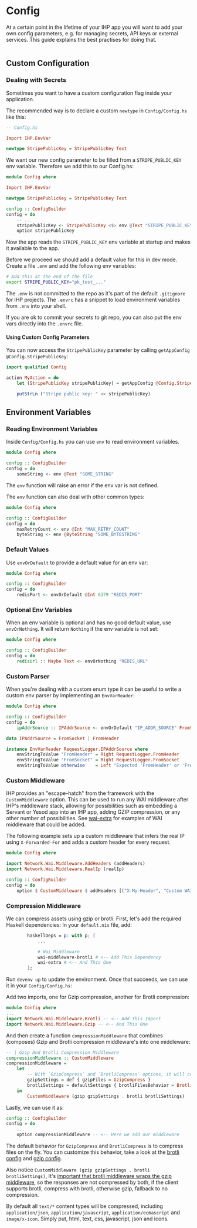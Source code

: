 # Config

At a certain point in the lifetime of your IHP app you will want to add your own config parameters, e.g. for managing secrets, API keys or external services. This guide explains the best practises for doing that.

```toc
```

## Custom Configuration

### Dealing with Secrets

Sometimes you want to have a custom configuration flag inside your application.

The recommended way is to declare a custom `newtype` in `Config/Config.hs` like this:

```haskell
-- Config.hs

Import IHP.EnvVar

newtype StripePublicKey = StripePublicKey Text
```

We want our new config parameter to be filled from a `STRIPE_PUBLIC_KEY` env variable. Therefore we add this to our Config.hs:

```haskell
module Config where

Import IHP.EnvVar

newtype StripePublicKey = StripePublicKey Text

config :: ConfigBuilder
config = do
    -- ...
    stripePublicKey <- StripePublicKey <$> env @Text "STRIPE_PUBLIC_KEY"
    option stripePublicKey
```

Now the app reads the `STRIPE_PUBLIC_KEY` env variable at startup and makes it available to the app.

Before we proceed we should add a default value for this in dev mode. Create a file `.env` and add the following env variables:

```bash
# Add this at the end of the file
export STRIPE_PUBLIC_KEY="pk_test_..."
```

The `.env` is not committed to the repo as it's part of the default `.gitignore` for IHP projects. The `.envrc` has a snippet to load environment variables from `.env` into your shell.

If you are ok to commit your secrets to git repo, you can also put the env vars directly into the `.envrc` file.

#### Using Custom Config Parameters

You can now access the `StripePublicKey` parameter by calling `getAppConfig @Config.StripePublicKey`:

```haskell
import qualified Config

action MyAction = do
    let (StripePublicKey stripePublicKey) = getAppConfig @Config.StripePublicKey

    putStrLn ("Stripe public key: " <> stripePublicKey)
```


## Environment Variables

### Reading Environment Variables

Inside `Config/Config.hs` you can use `env` to read environment variables.

```haskell
module Config where

config :: ConfigBuilder
config = do
    someString <- env @Text "SOME_STRING"
```

The `env` function will raise an error if the env var is not defined.

The `env` function can also deal with other common types:

```haskell
module Config where

config :: ConfigBuilder
config = do
    maxRetryCount <- env @Int "MAX_RETRY_COUNT"
    byteString <- env @ByteString "SOME_BYTESTRING"
```

### Default Values

Use `envOrDefault` to provide a default value for an env var:

```haskell
module Config where

config :: ConfigBuilder
config = do
    redisPort <- envOrDefault @Int 6379 "REDIS_PORT"
```


### Optional Env Variables

When an env variable is optional and has no good default value, use `envOrNothing`. It will return `Nothing` if the env variable is not set:

```haskell
module Config where

config :: ConfigBuilder
config = do
    redisUrl :: Maybe Text <- envOrNothing "REDIS_URL"
```

### Custom Parser

When you're dealing with a custom enum type it can be useful to write a custom env parser by implementing an `EnvVarReader`:

```haskell
module Config where

config :: ConfigBuilder
config = do
    ipAddrSource :: IPAddrSource <- envOrDefault "IP_ADDR_SOURCE" FromSocket

data IPAddrSource = FromSocket | FromHeader

instance EnvVarReader RequestLogger.IPAddrSource where
    envStringToValue "FromHeader" = Right RequestLogger.FromHeader
    envStringToValue "FromSocket" = Right RequestLogger.FromSocket
    envStringToValue otherwise    = Left "Expected 'FromHeader' or 'FromSocket'"
```

### Custom Middleware

IHP provides an "escape-hatch" from the framework with the `CustomMiddleware` option.
This can be used to run any WAI middleware after IHP's middleware stack, allowing for possibilities
such as embedding a Servant or Yesod app into an IHP app, adding GZIP compression, or any other
number of possibilities. See [wai-extra](https://hackage.haskell.org/package/wai-extra) for examples
of WAI middleware that could be added.

The following example sets up a custom middleware that infers the real IP using `X-Forwarded-For`
and adds a custom header for every request.

```haskell
module Config where

import Network.Wai.Middleware.AddHeaders (addHeaders)
import Network.Wai.Middleware.RealIp (realIp)

config :: ConfigBuilder
config = do
    option $ CustomMiddleware $ addHeaders [("X-My-Header", "Custom WAI Middleware!")] . realIp
```

### Compression Middleware
We can compress assets using gzip or brotli.
First, let's add the required Haskell dependencies:
In your `default.nix` file, add:
```nix
        haskellDeps = p: with p; [
            ...

            # Wai Middleware
            wai-middleware-brotli # <-- Add This Dependency
            wai-extra # <-- And This One
        ];
```

Run `devenv up` to update the environment.
Once that succeeds, we can use it in your `Config/Config.hs`:

Add two imports, one for Gzip compression, another for Brotli compression:
```haskell
module Config where
...
import Network.Wai.Middleware.Brotli -- <-- Add This Import
import Network.Wai.Middleware.Gzip -- <-- And This One
```

And then create a function `compressionMiddleware` that combines (composes) Gzip and Brotli compression middleware's into one middleware:
```haskell
-- | Gzip And Brotli Compression Middleware
compressionMiddleware :: CustomMiddleware
compressionMiddleware =
    let
        -- With `GzipCompress` and `BrotliCompress` options, it will compress per request.
        gzipSettings = def { gzipFiles = GzipCompress }
        brotliSettings = defaultSettings { brotliFilesBehavior = BrotliCompress }
    in
        CustomMiddleware (gzip gzipSettings . brotli brotliSettings)

```
Lastly, we can use it as:
```haskell
config :: ConfigBuilder
config = do
    ...
    option compressionMiddleware -- <-- Here we add our middleware
```

The default behavior for `GzipCompress` and `BrotliCompress` is to compress files on the fly.
You can customize this behavior, take a look at the [brotli config](https://github.com/iand675/hs-brotli/blob/master/wai-middleware-brotli/src/Network/Wai/Middleware/Brotli.hs#L53-L66) and [gzip config](https://github.com/yesodweb/wai/blob/master/wai-extra/Network/Wai/Middleware/Gzip.hs#L62-L73).

Also notice `CustomMiddleware (gzip gzipSettings . brotli brotliSettings)`, It's [important that brotli middleware wraps the gzip middleware](https://github.com/iand675/hs-brotli/blob/master/wai-middleware-brotli/src/Network/Wai/Middleware/Brotli.hs#L15-L17), so the responses are not compressed by both, if the client supports brotli, compress with brotli, otherwise gzip, fallback to no compression.

By default all `text/*` content types will be compressed, including `application/json`, `application/javascript`, `application/ecmascript` and `image/x-icon`.
Simply put, html, text, css, javascript, json and icons.
